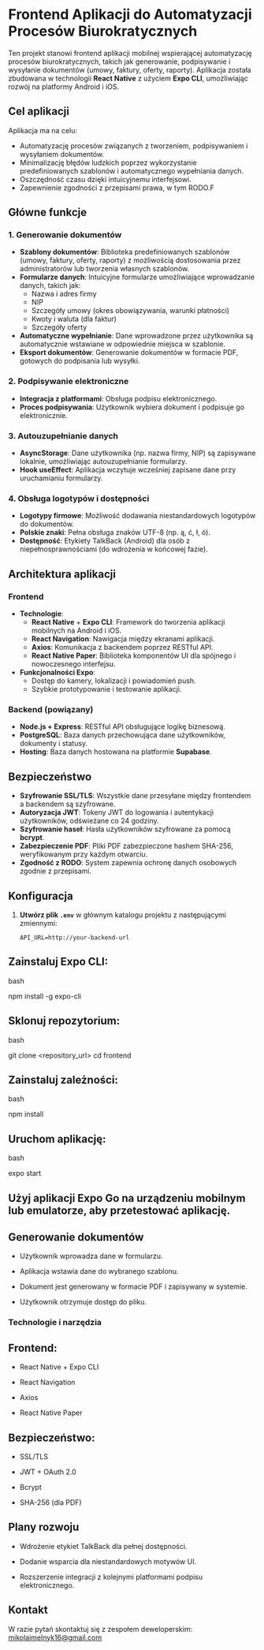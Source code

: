 # Frontend Aplikacji do Automatyzacji Procesów Biurokratycznych

Ten projekt stanowi frontend aplikacji mobilnej wspierającej automatyzację procesów biurokratycznych, takich jak generowanie, podpisywanie i wysyłanie dokumentów (umowy, faktury, oferty, raporty). Aplikacja została zbudowana w technologii **React Native** z użyciem **Expo CLI**, umożliwiając rozwój na platformy Android i iOS.

## Cel aplikacji

Aplikacja ma na celu:
- Automatyzację procesów związanych z tworzeniem, podpisywaniem i wysyłaniem dokumentów.
- Minimalizację błędów ludzkich poprzez wykorzystanie predefiniowanych szablonów i automatycznego wypełniania danych.
- Oszczędność czasu dzięki intuicyjnemu interfejsowi.
- Zapewnienie zgodności z przepisami prawa, w tym RODO.F

## Główne funkcje

### 1. Generowanie dokumentów
- **Szablony dokumentów**: Biblioteka predefiniowanych szablonów (umowy, faktury, oferty, raporty) z możliwością dostosowania przez administratorów lub tworzenia własnych szablonów.
- **Formularze danych**: Intuicyjne formularze umożliwiające wprowadzanie danych, takich jak:
  - Nazwa i adres firmy
  - NIP
  - Szczegóły umowy (okres obowiązywania, warunki płatności)
  - Kwoty i waluta (dla faktur)
  - Szczegóły oferty
- **Automatyczne wypełnianie**: Dane wprowadzone przez użytkownika są automatycznie wstawiane w odpowiednie miejsca w szablonie.
- **Eksport dokumentów**: Generowanie dokumentów w formacie PDF, gotowych do podpisania lub wysyłki.

### 2. Podpisywanie elektroniczne
- **Integracja z platformami**: Obsługa podpisu elektronicznego.
- **Proces podpisywania**: Użytkownik wybiera dokument i podpisuje go elektronicznie.

### 3. Autouzupełnianie danych
- **AsyncStorage**: Dane użytkownika (np. nazwa firmy, NIP) są zapisywane lokalnie, umożliwiając autouzupełnianie formularzy.
- **Hook useEffect**: Aplikacja wczytuje wcześniej zapisane dane przy uruchamianiu formularzy.

### 4. Obsługa logotypów i dostępności
- **Logotypy firmowe**: Możliwość dodawania niestandardowych logotypów do dokumentów.
- **Polskie znaki**: Pełna obsługa znaków UTF-8 (np. ą, ć, ł, ó).
- **Dostępność**: Etykiety TalkBack (Android) dla osób z niepełnosprawnościami (do wdrożenia w końcowej fazie).

## Architektura aplikacji

### Frontend
- **Technologie**:
  - **React Native** + **Expo CLI**: Framework do tworzenia aplikacji mobilnych na Android i iOS.
  - **React Navigation**: Nawigacja między ekranami aplikacji.
  - **Axios**: Komunikacja z backendem poprzez RESTful API.
  - **React Native Paper**: Biblioteka komponentów UI dla spójnego i nowoczesnego interfejsu.
- **Funkcjonalności Expo**:
  - Dostęp do kamery, lokalizacji i powiadomień push.
  - Szybkie prototypowanie i testowanie aplikacji.

### Backend (powiązany)
- **Node.js + Express**: RESTful API obsługujące logikę biznesową.
- **PostgreSQL**: Baza danych przechowująca dane użytkowników, dokumenty i statusy.
- **Hosting**: Baza danych hostowana na platformie **Supabase**.

## Bezpieczeństwo

- **Szyfrowanie SSL/TLS**: Wszystkie dane przesyłane między frontendem a backendem są szyfrowane.
- **Autoryzacja JWT**: Tokeny JWT do logowania i autentykacji użytkowników, odświeżane co 24 godziny.
- **Szyfrowanie haseł**: Hasła użytkowników szyfrowane za pomocą **bcrypt**.
- **Zabezpieczenie PDF**: Pliki PDF zabezpieczone hashem SHA-256, weryfikowanym przy każdym otwarciu.
- **Zgodność z RODO**: System zapewnia ochronę danych osobowych zgodnie z przepisami.

## Konfiguracja

1. **Utwórz plik `.env`** w głównym katalogu projektu z następującymi zmiennymi:
   ```env
   API_URL=http://your-backend-url

## Zainstaluj Expo CLI:
bash

npm install -g expo-cli

## Sklonuj repozytorium:
bash

git clone <repository_url>
cd frontend

## Zainstaluj zależności:
bash

npm install

## Uruchom aplikację:
bash

expo start

## Użyj aplikacji Expo Go na urządzeniu mobilnym lub emulatorze, aby przetestować aplikację.


## Generowanie dokumentów
- Użytkownik wprowadza dane w formularzu.

- Aplikacja wstawia dane do wybranego szablonu.

- Dokument jest generowany w formacie PDF i zapisywany w systemie.

- Użytkownik otrzymuje dostęp do pliku.

### Technologie i narzędzia
## Frontend:
- React Native + Expo CLI

- React Navigation

- Axios

- React Native Paper

## Bezpieczeństwo:
- SSL/TLS

- JWT + OAuth 2.0

- Bcrypt

- SHA-256 (dla PDF)

## Plany rozwoju
- Wdrożenie etykiet TalkBack dla pełnej dostępności.

- Dodanie wsparcia dla niestandardowych motywów UI.

- Rozszerzenie integracji z kolejnymi platformami podpisu elektronicznego.

## Kontakt
W razie pytań skontaktuj się z zespołem deweloperskim: mikolajmelnyk16@gmail.com


